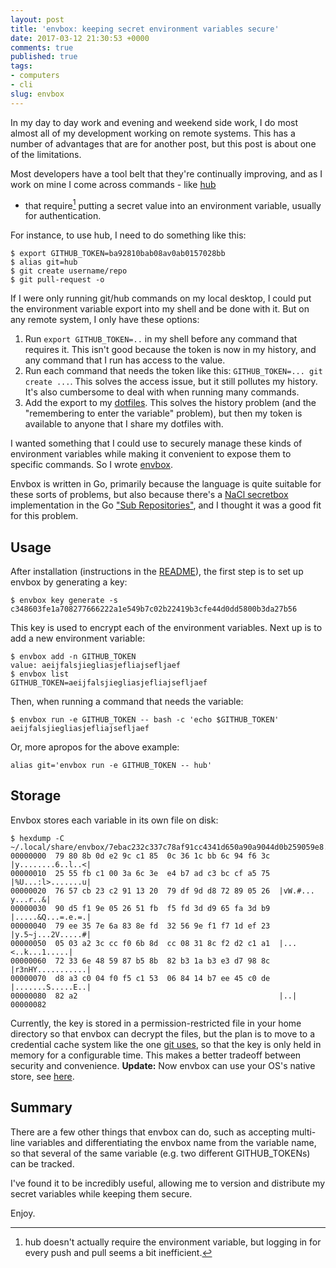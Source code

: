 ```yaml
---
layout: post
title: 'envbox: keeping secret environment variables secure'
date: 2017-03-12 21:30:53 +0000
comments: true
published: true
tags:
- computers
- cli
slug: envbox
---
```


In my day to day work and evening and weekend side work, I do most almost all
of my development working on remote systems.  This has a number of advantages
that are for another post, but this post is about one of the limitations.

Most developers have a tool belt that they're continually improving, and as
I work on mine I come across commands - like [hub](https://hub.github.com/)
- that require[^1] putting a secret value into an environment variable, usually for
authentication.

For instance, to use hub, I need to do something like this:

```
$ export GITHUB_TOKEN=ba92810bab08av0ab0157028bb
$ alias git=hub
$ git create username/repo
$ git pull-request -o
```

If I were only running git/hub commands on my local desktop, I could put the
environment variable export into my shell and be done with it.  But on any
remote system, I only have these options:

1. Run `export GITHUB_TOKEN=..` in my shell before any command that requires it.  This isn't good because the token is now in my history, and any command that I run has access to the value.
1. Run each command that needs the token like this: `GITHUB_TOKEN=... git create ...`.  This solves the access issue, but it still pollutes my history.  It's also cumbersome to deal with when running many commands.
1. Add the export to my [dotfiles](https://github.com/justone/dotfiles-personal).  This solves the history problem (and the "remembering to enter the variable" problem), but then my token is available to anyone that I share my dotfiles with.

I wanted something that I could use to securely manage these kinds of
environment variables while making it convenient to expose them to specific
commands.  So I wrote [envbox](https://github.com/justone/envbox).

Envbox is written in Go, primarily because the language is quite suitable for
these sorts of problems, but also because there's
a [NaCl secretbox](https://nacl.cr.yp.to/secretbox.html) implementation in the
Go ["Sub Repositories"](https://github.com/golang/go/wiki/SubRepositories), and
I thought it was a good fit for this problem.

## Usage

After installation (instructions in the
[README](https://github.com/justone/envbox/blob/master/README.md)), the first
step is to set up envbox by generating a key:

```
$ envbox key generate -s
c348603fe1a708277666222a1e549b7c02b22419b3cfe44d0dd5800b3da27b56
```

This key is used to encrypt each of the environment variables.  Next up is to add a new environment variable:

```
$ envbox add -n GITHUB_TOKEN
value: aeijfalsjiegliasjefliajsefljaef
$ envbox list
GITHUB_TOKEN=aeijfalsjiegliasjefliajsefljaef
```

Then, when running a command that needs the variable:

```
$ envbox run -e GITHUB_TOKEN -- bash -c 'echo $GITHUB_TOKEN'
aeijfalsjiegliasjefliajsefljaef
```

Or, more apropos for the above example:

```
alias git='envbox run -e GITHUB_TOKEN -- hub'
```

## Storage

Envbox stores each variable in its own file on disk:

```
$ hexdump -C ~/.local/share/envbox/7ebac232c337c78af91cc4341d650a90a9044d0b259059e8.envenc
00000000  79 80 8b 0d e2 9c c1 85  0c 36 1c bb 6c 94 f6 3c  |y........6..l..<|
00000010  25 55 fb c1 00 3a 6c 3e  e4 b7 ad c3 bc cf a5 75  |%U...:l>.......u|
00000020  76 57 cb 23 c2 91 13 20  79 df 9d d8 72 89 05 26  |vW.#... y...r..&|
00000030  90 d5 f1 9e 05 26 51 fb  f5 fd 3d d9 65 fa 3d b9  |.....&Q...=.e.=.|
00000040  79 ee 35 7e 6a 83 8e fd  32 56 9e f1 f7 1d ef 23  |y.5~j...2V.....#|
00000050  05 03 a2 3c cc f0 6b 8d  cc 08 31 8c f2 d2 c1 a1  |...<..k...1.....|
00000060  72 33 6e 48 59 87 b5 8b  82 b3 1a b3 e3 d7 98 8c  |r3nHY...........|
00000070  d8 a3 c0 04 f0 f5 c1 53  06 84 14 b7 ee 45 c0 de  |.......S.....E..|
00000080  82 a2                                             |..|
00000082
```

Currently, the key is stored in a permission-restricted file in your home
directory so that envbox can decrypt the files, but the plan is to move to
a credential cache system like the one [git uses](https://git-scm.com/docs/git-credential-cache),
so that the key is only held in memory for a configurable time.  This makes
a better tradeoff between security and convenience. **Update:** Now envbox can
use your OS's native store, see [here](/2018/09/01/envbox-key-storage/).

## Summary

There are a few other things that envbox can do, such as accepting multi-line
variables and differentiating the envbox name from the variable name, so that
several of the same variable (e.g. two different GITHUB_TOKENs) can be
tracked.

I've found it to be incredibly useful, allowing me to version and distribute my
secret variables while keeping them secure.

Enjoy.

[^1]: hub doesn't actually require the environment variable, but logging in for every push and pull seems a bit inefficient.
